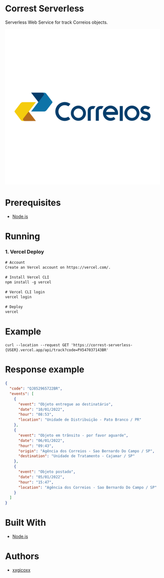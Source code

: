 # Correst Serverless
Serverless Web Service for track Correios objects.

<p align="center">
  <img src="assets/imgs/correios.png">
</p>

# Prerequisites
* [Node.js](https://nodejs.org/en/)

# Running
### 1. Vercel Deploy
````
# Account
Create an Vercel account on https://vercel.com/.

# Install Vercel CLI
npm install -g vercel

# Vercel CLI login
vercel login

# Deploy
vercel
````

# Example
````
curl --location --request GET 'https://correst-serverless-{USER}.vercel.app/api/track?code=PX547037143BR'
````

# Response example
```json
{
  "code": "QJ852965722BR",
  "events": [
    {
      "event": "Objeto entregue ao destinatário",
      "date": "10/01/2022",
      "hour": "08:53",
      "location": "Unidade de Distribuição - Pato Branco / PR"
    },
    {
      "event": "Objeto em trânsito - por favor aguarde",
      "date": "06/01/2022",
      "hour": "09:43",
      "origin": "Agência dos Correios - Sao Bernardo Do Campo / SP",
      "destination": "Unidade de Tratamento - Cajamar / SP"
    },
    {
      "event": "Objeto postado",
      "date": "05/01/2022",
      "hour": "15:47",
      "location": "Agência dos Correios - Sao Bernardo Do Campo / SP"
    }
  ]
}
```

# Built With
* [Node.js](https://nodejs.org/en/)

# Authors
* [xxgicoxx](https://github.com/xxgicoxx)